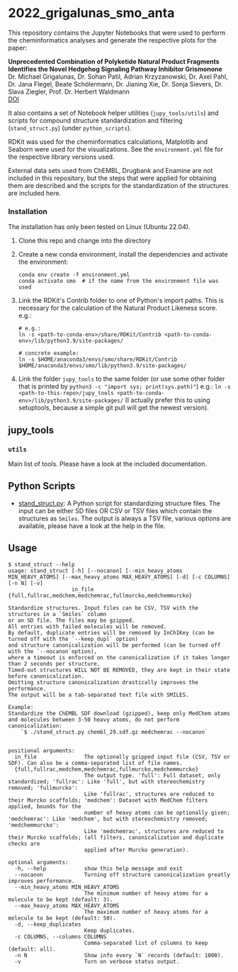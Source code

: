 # 2022_grigalunas_smo_anta

This repository contains the Jupyter Notebooks that were used to perform the cheminformatics analyses and generate the respective plots for the paper:

**Unprecedented Combination of Polyketide Natural Product Fragments Identifies the Novel Hedgehog Signaling Pathway Inhibitor Grismonone**  
Dr. Michael Grigalunas, Dr. Sohan Patil, Adrian Krzyzanowski, Dr. Axel Pahl, Dr. Jana Flegel, Beate
Schölermann, Dr. Jianing Xie, Dr. Sonja Sievers, Dr. Slava Ziegler, Prof. Dr. Herbert Waldmann  
[DOI](https://doi.org/10.1002/chem.202202164)

It also contains a set of Notebook helper utilities (`jupy_tools/utils`) and scripts for compound structure standardization and filtering (`stand_struct.py`) (under `python_scripts`).

RDKit was used for the cheminformatics calculations, Matplotlib and Seaborn were used for the visualizations. See the `environment.yml` file for the respective library versions used.

External data sets used from ChEMBL, Drugbank and Enamine are not included in this repository, but the steps that were applied for obtaining them are described and the scripts for the standardization of the structures are included here.


### Installation

The installation has only been tested on Linux (Ubuntu 22.04).

1. Clone this repo and change into the directory
1. Create a new conda environment, install the dependencies and activate the environment:
    ```
    conda env create -f environment.yml
    conda activate smo  # if the name from the environment file was used
    ```
1. Link the RDKit's Contrib folder to one of Python's import paths. This is necessary for the calculation of the Natural Product Likeness score.
    e.g.:
    ```
    # e.g.:
    ln -s <path-to-conda-env>/share/RDKit/Contrib <path-to-conda-env>/lib/python3.9/site-packages/

    # concrete example:
    ln -s $HOME/anaconda3/envs/smo/share/RDKit/Contrib $HOME/anaconda3/envs/smo/lib/python3.9/site-packages/
    ```

1. Link the folder `jupy_tools` to the same folder (or use some other folder that is printed by `python3 -c "import sys; print(sys.path)"`)
    e.g.: `ln -s <path-to-this-repo>/jupy_tools <path-to-conda-env>/lib/python3.9/site-packages/`
(I actually prefer this to using setuptools, because a simple git pull will get the newest version). 


## jupy_tools
### `utils`

Main list of tools. Please have a look at the included documentation.


## Python Scripts
* [stand_struct.py](python_scripts/stand_struct.py): A Python script for standardizing structure files. The input can be either SD files OR CSV or TSV files which contain the structures as `Smiles`. 
The output is always a TSV file, various options are available, please have a look at the help in the file. 

## Usage

```
$ stand_struct --help
usage: stand_struct [-h] [--nocanon] [--min_heavy_atoms MIN_HEAVY_ATOMS] [--max_heavy_atoms MAX_HEAVY_ATOMS] [-d] [-c COLUMNS] [-n N] [-v]
                    in_file {full,fullrac,medchem,medchemrac,fullmurcko,medchemmurcko}

Standardize structures. Input files can be CSV, TSV with the structures in a `Smiles` column
or an SD file. The files may be gzipped.
All entries with failed molecules will be removed.
By default, duplicate entries will be removed by InChIKey (can be turned off with the `--keep_dupl` option)
and structure canonicalization will be performed (can be turned off with the `--nocanon`option),
where a timeout is enforced on the canonicalization if it takes longer than 2 seconds per structure.
Timed-out structures WILL NOT BE REMOVED, they are kept in their state before canonicalization.
Omitting structure canonicalization drastically improves the performance.
The output will be a tab-separated text file with SMILES.

Example:
Standardize the ChEMBL SDF download (gzipped), keep only MedChem atoms
and molecules between 3-50 heavy atoms, do not perform canonicalization:
    `$ ./stand_struct.py chembl_29.sdf.gz medchemrac --nocanon`
            

positional arguments:
  in_file               The optionally gzipped input file (CSV, TSV or SDF). Can also be a comma-separated list of file names.
  {full,fullrac,medchem,medchemrac,fullmurcko,medchemmurcko}
                        The output type. 'full': Full dataset, only standardized; 'fullrac': Like 'full', but with stereochemistry removed; 'fullmurcko':
                        Like 'fullrac', structures are reduced to their Murcko scaffolds; 'medchem': Dataset with MedChem filters applied, bounds for the
                        number of heavy atoms can be optionally given; 'medchemrac': Like 'medchem', but with stereochemistry removed; 'medchemmurcko':
                        Like 'medchemrac', structures are reduced to their Murcko scaffolds; (all filters, canonicalization and duplicate checks are
                        applied after Murcko generation).

optional arguments:
  -h, --help            show this help message and exit
  --nocanon             Turning off structure canonicalization greatly improves performance.
  --min_heavy_atoms MIN_HEAVY_ATOMS
                        The minimum number of heavy atoms for a molecule to be kept (default: 3).
  --max_heavy_atoms MAX_HEAVY_ATOMS
                        The maximum number of heavy atoms for a molecule to be kept (default: 50).
  -d, --keep_duplicates
                        Keep duplicates.
  -c COLUMNS, --columns COLUMNS
                        Comma-separated list of columns to keep (default: all).
  -n N                  Show info every `N` records (default: 1000).
  -v                    Turn on verbose status output.
  ```
